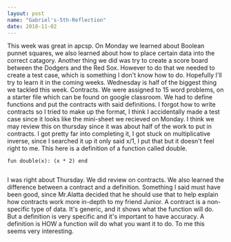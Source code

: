 ```yaml
---
layout: post
name: "Gabriel's-5th-Reflection"
date: 2018-11-02
---
```

This week was great in apcsp.
On Monday we learned about Boolean punnet squares, we also learned about how to place certain data into the correct catagory. Another thing we did was try to create a score board between the Dodgers and the Red Sox. However to do that we needed to create a test case, which is something I don't know how to do. Hopefully I'll try to learn it in the coming weeks.
Wednesday is half of the biggest thing we tackled this week. Contracts. We were assigned to 15 word problems, on a starter file which can be found on google classroom. We had to define functions and put the contracts with said definitions. I forgot how to write contracts so I tried to make up the format, I think I accidentally made a test case since it looks like the mini-sheet we recieved on Monday. I think we may review this on thursday since it was about half of the work to put in contracts. I got pretty far into completing it, I got stuck on multiplicative inverse, since I searched it up it only said x/1, I put that but it doesn't feel right to me. This here is a definition of a function called double.
```
fun double(x): (x * 2) end
 
```
I was right about Thursday. We did review on contracts. We also learned the difference between a contract and a definition. Something I said must have been good, since Mr.Alatta decided that he should use that to help explain how contracts work more in-depth to my friend Junior. A contract is a non-specific type of data. It's generic, and it shows what the function will do. But a definition is very specific and it's important to have accuracy. A definition is HOW a function will do what you want it to do. To me this seems very interesting. 
